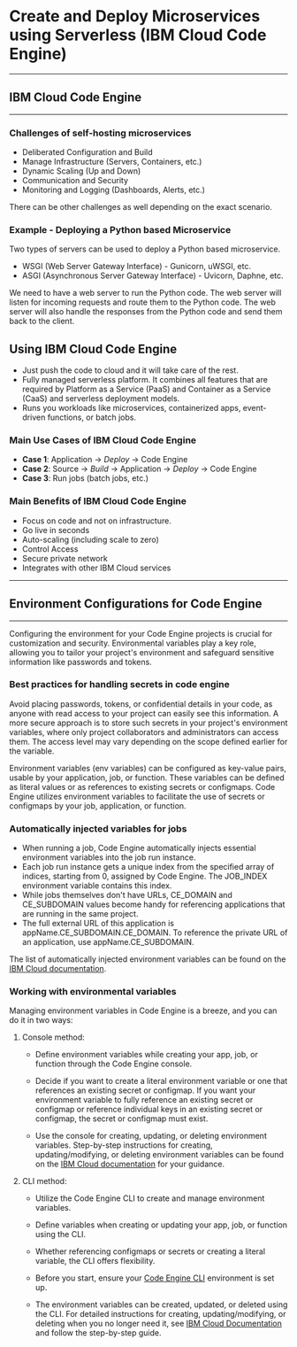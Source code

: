 # Create and Deploy Microservices using Serverless (IBM Cloud Code Engine)

---

## IBM Cloud Code Engine

---

### Challenges of self-hosting microservices

- Deliberated Configuration and Build
- Manage Infrastructure (Servers, Containers, etc.)
- Dynamic Scaling (Up and Down)
- Communication and Security
- Monitoring and Logging (Dashboards, Alerts, etc.)

There can be other challenges as well depending on the exact scenario.

### Example - Deploying a Python based Microservice

Two types of servers can be used to deploy a Python based microservice.

- WSGI (Web Server Gateway Interface) - Gunicorn, uWSGI, etc.
- ASGI (Asynchronous Server Gateway Interface) - Uvicorn, Daphne, etc.

We need to have a web server to run the Python code. The web server will listen for incoming requests and route them to the Python code. The web server will also handle the responses from the Python code and send them back to the client.

## Using IBM Cloud Code Engine

- Just push the code to cloud and it will take care of the rest.
- Fully managed serverless platform. It combines all features that are required by Platform as a Service (PaaS) and Container as a Service (CaaS) and serverless deployment models.
- Runs you workloads like microservices, containerized apps, event-driven functions, or batch jobs.

### Main Use Cases of IBM Cloud Code Engine

- **Case 1**: Application -> _Deploy_ -> Code Engine
- **Case 2**: Source -> _Build_ -> Application -> _Deploy_ -> Code Engine
- **Case 3**: Run jobs (batch jobs, etc.)

### Main Benefits of IBM Cloud Code Engine

- Focus on code and not on infrastructure.
- Go live in seconds
- Auto-scaling (including scale to zero)
- Control Access
- Secure private network
- Integrates with other IBM Cloud services

---

## Environment Configurations for Code Engine

---

Configuring the environment for your Code Engine projects is crucial for customization and security. Environmental variables play a key role, allowing you to tailor your project's environment and safeguard sensitive information like passwords and tokens.

### Best practices for handling secrets in code engine

Avoid placing passwords, tokens, or confidential details in your code, as anyone with read access to your project can easily see this information. A more secure approach is to store such secrets in your project's environment variables, where only project collaborators and administrators can access them. The access level may vary depending on the scope defined earlier for the variable.

Environment variables (env variables) can be configured as key-value pairs, usable by your application, job, or function. These variables can be defined as literal values or as references to existing secrets or configmaps. Code Engine utilizes environment variables to facilitate the use of secrets or configmaps by your job, application, or function.

### Automatically injected variables for jobs

- When running a job, Code Engine automatically injects essential environment variables into the job run instance.
- Each job run instance gets a unique index from the specified array of indices, starting from 0, assigned by Code Engine. The JOB_INDEX environment variable contains this index.
- While jobs themselves don't have URLs, CE_DOMAIN and CE_SUBDOMAIN values become handy for referencing applications that are running in the same project.
- The full external URL of this application is appName.CE_SUBDOMAIN.CE_DOMAIN. To reference the private URL of an application, use appName.CE_SUBDOMAIN.

The list of automatically injected environment variables can be found on the [IBM Cloud documentation](https://cloud.ibm.com/docs/codeengine?topic=codeengine-inside-env-vars).

### Working with environmental variables

Managing environment variables in Code Engine is a breeze, and you can do it in two ways:

1. Console method:

   - Define environment variables while creating your app, job, or function through the Code Engine console.

   - Decide if you want to create a literal environment variable or one that references an existing secret or configmap. If you want your environment variable to fully reference an existing secret or configmap or reference individual keys in an existing secret or configmap, the secret or configmap must exist.

   - Use the console for creating, updating, or deleting environment variables. Step-by-step instructions for creating, updating/modifying, or deleting environment variables can be found on the [IBM Cloud documentation](https://cloud.ibm.com/docs/codeengine?topic=codeengine-envvar) for your guidance.

2. CLI method:

   - Utilize the Code Engine CLI to create and manage environment variables.

   - Define variables when creating or updating your app, job, or function using the CLI.

   - Whether referencing configmaps or secrets or creating a literal variable, the CLI offers flexibility.

   - Before you start, ensure your [Code Engine CLI](https://cloud.ibm.com/docs/codeengine?topic=codeengine-install-cli) environment is set up.

   - The environment variables can be created, updated, or deleted using the CLI. For detailed instructions for creating, updating/modifying, or deleting when you no longer need it, see [IBM Cloud Documentation](https://cloud.ibm.com/docs/codeengine?topic=codeengine-envvar) and follow the step-by-step guide.
